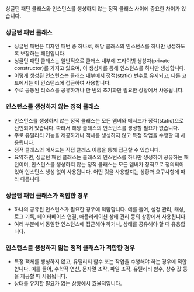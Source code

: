 싱글턴 패턴 클래스와 인스턴스를 생성하지 않는 정적 클래스 사이에 중요한 차이가 있습니다.

### 싱글턴 패턴 클래스

* 싱글턴 패턴은 디자인 패턴 중 하나로, 해당 클래스의 인스턴스를 하나만 생성하도록 보장하는 패턴입니다.
* 싱글턴 패턴 클래스는 일반적으로 클래스 내부에 프라이빗 생성자(private constructor)를 가지고 있으며, 이 생성자를 통해 인스턴스를 하나만 생성합니다.
* 이렇게 생성된 인스턴스는 클래스 내부에서 정적(static) 변수로 유지되고, 다른 코드에서는 이 인스턴스에 접근하여 사용합니다.
* 주로 공통된 리소스를 공유하거나 한 번의 초기화만 필요한 상황에서 사용됩니다.

### 인스턴스를 생성하지 않는 정적 클래스

* 인스턴스를 생성하지 않는 정적 클래스는 모든 멤버와 메서드가 정적(static)으로 선언되어 있습니다. 따라서 해당 클래스의 인스턴스를 생성할 필요가 없습니다.
* 주로 유틸리티 기능을 제공하거나 객체를 생성하지 않고 특정 작업을 수행할 때 사용됩니다.
* 정적 클래스의 메서드는 직접 클래스 이름을 통해 접근할 수 있습니다.
* 요약하면, 싱글턴 패턴 클래스는 클래스의 인스턴스를 하나만 생성하여 공유하는 패턴이며, 인스턴스를 생성하지 않는 정적 클래스는 모든 멤버가 정적으로 정의되어 있어 인스턴스 생성 없이 사용됩니다. 어떤 것을 사용할지는 상황과 요구사항에 따라 다릅니다.

### 싱글턴 패턴 클래스가 적합한 경우
* 하나의 공유된 인스턴스가 필요한 경우에 적합합니다. 예를 들어, 설정 관리, 캐싱, 로그 기록, 데이터베이스 연결, 애플리케이션 상태 관리 등의 상황에서 사용됩니다.
* 여러 부분에서 동일한 인스턴스에 접근해야 하거나, 상태를 공유해야 할 때 유용합니다.

### 인스턴스를 생성하지 않는 정적 클래스가 적합한 경우
* 특정 객체를 생성하지 않고, 유틸리티 함수 또는 작업을 수행해야 하는 경우에 적합합니다. 예를 들어, 수학적 연산, 문자열 조작, 파일 조작, 유틸리티 함수, 상수 값 등을 제공할 때 사용됩니다.
* 상태를 유지할 필요가 없는 상황에서 효율적입니다.
